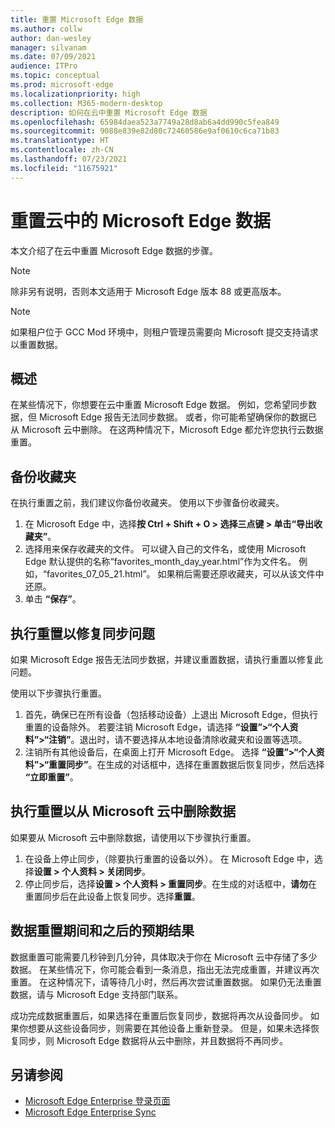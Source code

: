 ```yaml
---
title: 重置 Microsoft Edge 数据
ms.author: collw
author: dan-wesley
manager: silvanam
ms.date: 07/09/2021
audience: ITPro
ms.topic: conceptual
ms.prod: microsoft-edge
ms.localizationpriority: high
ms.collection: M365-modern-desktop
description: 如何在云中重置 Microsoft Edge 数据
ms.openlocfilehash: 65984daea523a7749a28d8ab6a4dd990c5fea849
ms.sourcegitcommit: 9088e839e82d80c72460586e9af0610c6ca71b83
ms.translationtype: HT
ms.contentlocale: zh-CN
ms.lasthandoff: 07/23/2021
ms.locfileid: "11675921"
---
```

# <a name="reset-microsoft-edge-data-in-the-cloud"></a>重置云中的 Microsoft Edge 数据

本文介绍了在云中重置 Microsoft Edge 数据的步骤。

> [!NOTE]
> 除非另有说明，否则本文适用于 Microsoft Edge 版本 88 或更高版本。

> [!NOTE]
> 如果租户位于 GCC Mod 环境中，则租户管理员需要向 Microsoft 提交支持请求以重置数据。

## <a name="overview"></a>概述

在某些情况下，你想要在云中重置 Microsoft Edge 数据。 例如，您希望同步数据，但 Microsoft Edge 报告无法同步数据。 或者，你可能希望确保你的数据已从 Microsoft 云中删除。 在这两种情况下，Microsoft Edge 都允许您执行云数据重置。

## <a name="back-up-your-favorites"></a>备份收藏夹

在执行重置之前，我们建议你备份收藏夹。 使用以下步骤备份收藏夹。

1. 在 Microsoft Edge 中，选择**按 Ctrl + Shift + O > 选择三点键 > 单击“导出收藏夹”**。
2. 选择用来保存收藏夹的文件。 可以键入自己的文件名，或使用 Microsoft Edge 默认提供的名称“favorites_month_day_year.html”作为文件名。 例如，“favorites_07_05_21.html”。 如果稍后需要还原收藏夹，可以从该文件中还原。
3. 单击 **“保存”**。

## <a name="perform-a-reset-to-fix-a-synchronization-problem"></a>执行重置以修复同步问题

如果 Microsoft Edge 报告无法同步数据，并建议重置数据，请执行重置以修复此问题。

使用以下步骤执行重置。

1. 首先，确保已在所有设备（包括移动设备）上退出 Microsoft Edge，但执行重置的设备除外。 若要注销 Microsoft Edge，请选择 **“设置”>“个人资料”>“注销”**。退出时，请不要选择从本地设备清除收藏夹和设置等选项。
2. 注销所有其他设备后，在桌面上打开 Microsoft Edge。 选择 **“设置”>“个人资料”>“重置同步”**。在生成的对话框中，选择在重置数据后恢复同步，然后选择 **“立即重置”**。

## <a name="perform-a-reset-to-remove-your-data-from-microsofts-cloud"></a>执行重置以从 Microsoft 云中删除数据

如果要从 Microsoft 云中删除数据，请使用以下步骤执行重置。

1. 在设备上停止同步，（除要执行重置的设备以外）。  在 Microsoft Edge 中，选择**设置 > 个人资料 > 关闭同步**。  
2. 停止同步后，选择**设置 > 个人资料 > 重置同步**。在生成的对话框中，**请勿**在重置同步后在此设备上恢复同步。选择**重置**。

## <a name="what-to-expect-during-and-after-a-data-reset"></a>数据重置期间和之后的预期结果

数据重置可能需要几秒钟到几分钟，具体取决于你在 Microsoft 云中存储了多少数据。 在某些情况下，你可能会看到一条消息，指出无法完成重置，并建议再次重置。 在这种情况下，请等待几小时，然后再次尝试重置数据。 如果仍无法重置数据，请与 Microsoft Edge 支持部门联系。

成功完成数据重置后，如果选择在重置后恢复同步，数据将再次从设备同步。 如果你想要从这些设备同步，则需要在其他设备上重新登录。 但是，如果未选择恢复同步，则 Microsoft Edge 数据将从云中删除，并且数据将不再同步。

## <a name="see-also"></a>另请参阅

- [Microsoft Edge Enterprise 登录页面](https://aka.ms/EdgeEnterprise)
- [Microsoft Edge Enterprise Sync](microsoft-edge-enterprise-sync.md)
